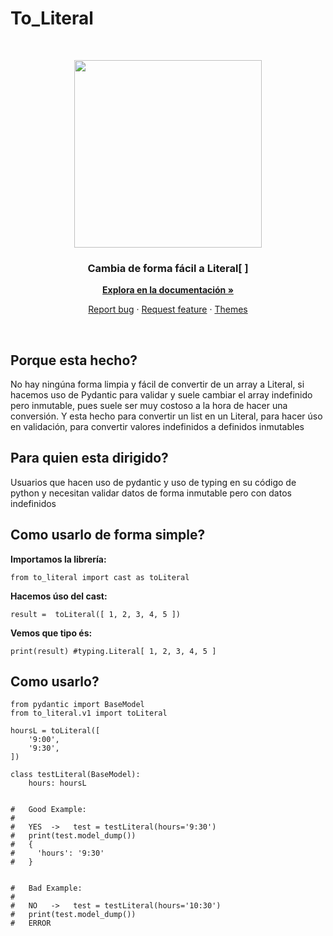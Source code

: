 # To_Literal


<br>
<p align="center">
  <img width="300px" height="300px" src="https://i.ibb.co/Cn8hhdz/image.png">
</p>

<h3 align="center">Cambia de forma fácil a Literal[ ]</h3>

<p align="center">
  <a href="https://peluqueriamael.com/docs"><strong>Explora en la documentación »</strong></a>
</p>
<p align="center">
  <a href="https://github.com/twbs/bootstrap/issues/new?assignees=-&labels=bug&template=bug_report.yml">Report bug</a>
  ·
  <a href="https://github.com/twbs/bootstrap/issues/new?assignees=&labels=feature&template=feature_request.yml">Request feature</a>
  ·
  <a href="https://themes.getbootstrap.com/">Themes</a>
</p>
<br>

## Porque esta hecho?
No hay ningúna forma limpia y fácil de convertir de un array a Literal, si hacemos uso de Pydantic para validar y suele cambiar el array indefinido pero inmutable, pues suele ser muy costoso a la hora de hacer una conversión.
Y esta hecho para convertir un list en un Literal, para hacer úso en validación, para convertir valores indefinidos a definidos inmutables

## Para quien esta dirigido?
Usuarios que hacen uso de pydantic y uso de typing en su código de python y necesitan validar datos de forma inmutable pero con datos indefinidos

## Como usarlo de forma simple?

**Importamos la librería:**

```from to_literal import cast as toLiteral ```

**Hacemos úso del cast:**

```result =  toLiteral([ 1, 2, 3, 4, 5 ])```

**Vemos que tipo és:**

```print(result) #typing.Literal[ 1, 2, 3, 4, 5 ]```


## Como usarlo?
```
from pydantic import BaseModel
from to_literal.v1 import toLiteral

hoursL = toLiteral([
    '9:00',
    '9:30',
])

class testLiteral(BaseModel):
    hours: hoursL


#   Good Example:
#
#   YES  ->   test = testLiteral(hours='9:30')
#   print(test.model_dump())
#   { 
#     'hours': '9:30'
#   }


#   Bad Example:
#
#   NO   ->   test = testLiteral(hours='10:30')
#   print(test.model_dump())
#   ERROR
```